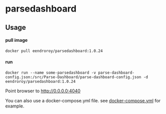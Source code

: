 # parsedashboard

## Usage

#### pull image

    docker pull eendroroy/parsedashboard:1.0.24

#### run

    docker run --name some-parsedashboard -v parse-dashboard-config.json:/src/Parse-Dashboard/parse-dashboard-config.json -d eendroroy/parsedashboard:1.0.24     

Point browser to http://0.0.0.0:4040

You can also use a docker-compose.yml file. see [docker-compose.yml](docker-compose.yml) for example.